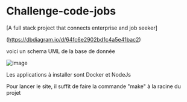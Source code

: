 # Challenge-code-jobs

[A full stack project that connects enterprise and job seeker]

(https://dbdiagram.io/d/64fc6e2902bd1c4a5e41bac2)

voici un schema UML de la base de donnée

![image](https://github.com/Staneo644/Challenge-code-jobs/assets/81022670/2ee6b6e9-4ed6-4486-a8f2-7c66dae0f64a)


Les applications à installer sont Docker et NodeJs

Pour lancer le site, il suffit de faire la commande "make" à la racine du projet

